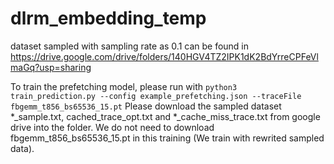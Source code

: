 # dlrm_embedding_temp
dataset sampled with sampling rate as 0.1 can be found in https://drive.google.com/drive/folders/140HGV4TZ2IPK1dK2BdYrreCPFeVlmaGq?usp=sharing

To train the prefetching model, please run with `python3 train_prediction.py --config example_prefetching.json --traceFile fbgemm_t856_bs65536_15.pt`
Please download the sampled dataset *_sample.txt, cached_trace_opt.txt and *_cache_miss_trace.txt from google drive into the folder. We do not need to download fbgemm_t856_bs65536_15.pt in this training (We train with rewrited sampled data). 


